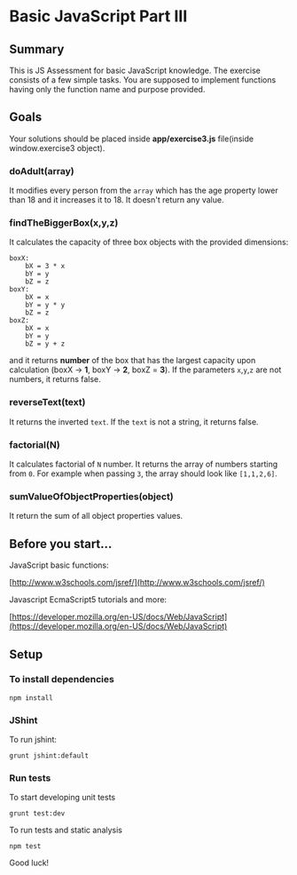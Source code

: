 # Basic JavaScript Part III

## Summary

This is JS Assessment for basic JavaScript knowledge. The exercise consists of a few simple tasks. You are supposed to implement functions having only the function name and purpose provided.

## Goals

Your solutions should be placed inside **app/exercise3.js** file(inside window.exercise3 object).

### doAdult(array)

It modifies every person from the `array` which has the age property lower than 18 and it increases it to 18. It doesn't return any value.

### findTheBiggerBox(x,y,z)

It calculates the capacity of three box objects with the provided dimensions:
 
    boxX:
        bX = 3 * x
        bY = y
        bZ = z
    boxY:
        bX = x
        bY = y * y
        bZ = z
    boxZ:
        bX = x
        bY = y
        bZ = y + z
  
and it returns **number** of the box that has the largest capacity upon calculation (boxX -> **1**, boxY -> **2**, boxZ = **3**). If the parameters `x`,`y`,`z` are not numbers, it returns false.

### reverseText(text)

It returns the inverted `text`. If the `text` is not a string, it returns false.

### factorial(N)

It calculates factorial of `N` number. It returns the array of numbers starting from `0`. For example when passing `3`, the array should look like `[1,1,2,6]`.

### sumValueOfObjectProperties(object)

It return the sum of all object properties values.

## Before you start...

JavaScript basic functions: 

[http://www.w3schools.com/jsref/](http://www.w3schools.com/jsref/)
    
Javascript EcmaScript5 tutorials and more: 

[https://developer.mozilla.org/en-US/docs/Web/JavaScript](https://developer.mozilla.org/en-US/docs/Web/JavaScript)    

## Setup

### To install dependencies

    npm install

### JShint

To run jshint:

    grunt jshint:default

### Run tests

To start developing unit tests

    grunt test:dev
 
To run tests and static analysis

    npm test

Good luck!
 

